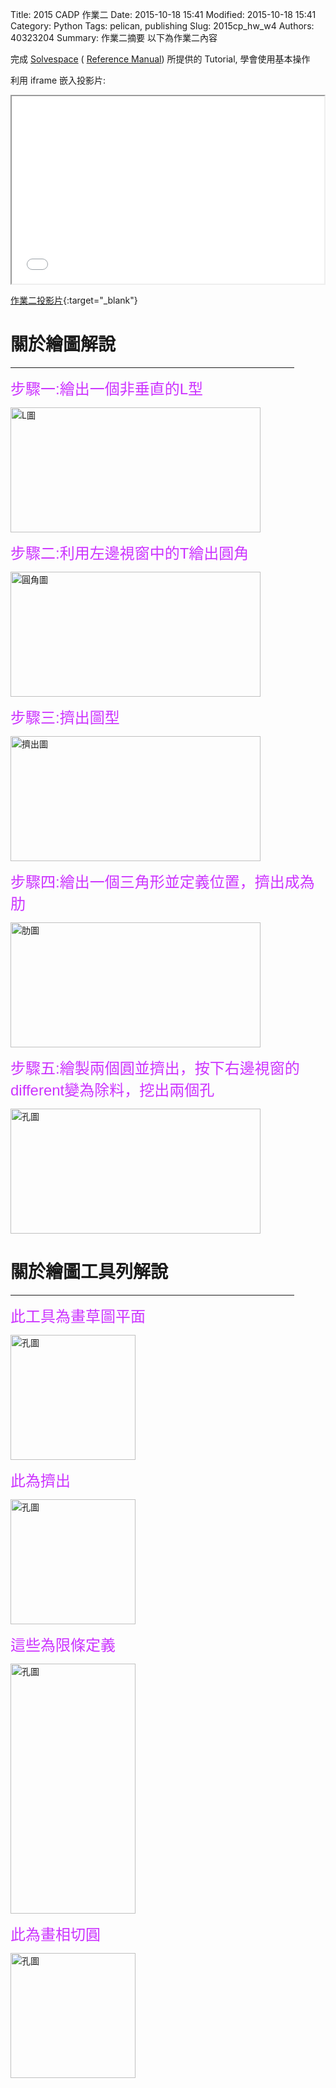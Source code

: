 Title: 2015 CADP 作業二
Date: 2015-10-18 15:41
Modified: 2015-10-18 15:41
Category: Python
Tags: pelican, publishing
Slug: 2015cp_hw_w4
Authors: 40323204
Summary: 作業二摘要
以下為作業二內容

完成 <a href="http://solvespace.com/index.pl">Solvespace</a> ( <a href="http://solvespace.com/ref.pl">Reference Manual</a>) 所提供的 Tutorial, 學會使用基本操作

利用 iframe 嵌入投影片:

<iframe src="simplest2.html" width="500" height="300"></iframe>

[作業二投影片](simplest2.html){:target="_blank"}

關於繪圖解說
============

<hr size="20"align="center"noshade width="90%"color="0000ff">

<font face="Arial" color="#cc33ff" size="5">步驟一:繪出一個非垂直的L型</font>
<p>
<img src="https://copy.com/yYVEvtJi3yHn1Ofy" width="400" height="200" alt="L圖"></img>

<font face="Arial" color="#cc33ff" size="5">步驟二:利用左邊視窗中的T繪出圓角</font>

<img src="https://copy.com/XJ0d1wqxcYPGniQS" width="400" height="200" alt="圓角圖"></img>

<font face="Arial" color="#cc33ff" size="5">步驟三:擠出圖型</font>

<img src="https://copy.com/4IzclRMfkApqQti2" width="400" height="200" alt="擠出圖"></img>

<font face="Arial" color="#cc33ff" size="5">步驟四:繪出一個三角形並定義位置，擠出成為肋</font>

<img src="https://copy.com/s1WUHqF4YIqFrPkX" width="400" height="200" alt="肋圖"></img>

<font face="Arial" color="#cc33ff" size="5">步驟五:繪製兩個圓並擠出，按下右邊視窗的different變為除料，挖出兩個孔</font>

<img src="https://copy.com/AHqohmzfYTsvOlUn" width="400" height="200" alt="孔圖"></img>
</p>

關於繪圖工具列解說
============

<hr size="20"align="center"noshade width="90%"color="0000ff">

<font face="Arial" color="#cc33ff" size="5">此工具為畫草圖平面</font>

<img src="https://copy.com/1HFJxgpBsujzWBHM" width="200" height="200" alt="孔圖"></img>

<font face="Arial" color="#cc33ff" size="5">此為擠出</font>

<img src="https://copy.com/8Jn3otqHA2if10nv" width="200" height="200" alt="孔圖"></img>

<font face="Arial" color="#cc33ff" size="5">這些為限條定義</font>

<img src="https://copy.com/iuOrWTXvo6PRZWH4" width="200" height="400" alt="孔圖"></img>

<font face="Arial" color="#cc33ff" size="5">此為畫相切圓</font>

<img src="https://copy.com/Yc219gSakwLPSqRY" width="200" height="200" alt="孔圖"></img>


